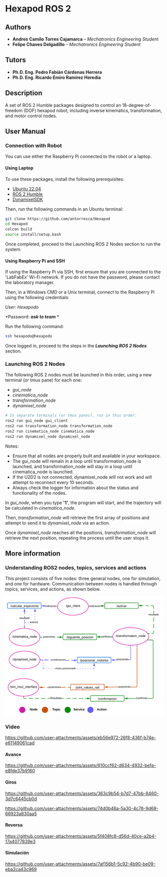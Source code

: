 # Hexapod ROS 2

## Authors

* **Andres Camilo Torres Cajamarca** – *Mechatronics Engineering Student*
* **Felipe Chaves Delgadillo** – *Mechatronics Engineering Student*

## Tutors

* **Ph.D. Eng. Pedro Fabián Cárdenas Herrera**
* **Ph.D. Eng. Ricardo Emiro Ramírez Heredia**

## Description

A set of ROS 2 Humble packages designed to control an 18-degree-of-freedom (DOF) hexapod robot, including inverse kinematics, transformation, and motor control nodes.

## User Manual

### Connection with Robot

You can use either the Raspberry Pi connected to the robot or a laptop.

#### Using Laptop

To use these packages, install the following prerequisites:

* [Ubuntu 22.04](https://releases.ubuntu.com/jammy/)
* [ROS 2 Humble](https://docs.ros.org/en/humble/index.html)
* [DynamixelSDK](https://emanual.robotis.com/docs/en/software/dynamixel/dynamixel_sdk/download/)

Then, run the following commands in an Ubuntu terminal:

```bash
git clone https://github.com/antorresca/Hexapod
cd Hexapod
colcon build
source install/setup.bash
```

Once completed, proceed to the Launching ROS 2 Nodes section to run the system.

#### Using Raspberry Pi and SSH

If using the Raspberry Pi via SSH, first ensure that you are connected to the 'LabFabEx' Wi-Fi network. If you do not have the password, please contact the laboratory manager.

Then, in a Windows CMD or a Unix terminal, connect to the Raspberry Pi using the following credentials:

*User: Hexapodo*

*Password: ***ask to team*** *

Run the following command:

```bash
ssh hexapodo@hexapodo
```

Once logged in, proceed to the steps in the ***Launching ROS 2 Nodes*** section.

### Launching ROS 2 Nodes

The following ROS 2 nodes must be launched in this order, using a new terminal (or tmux pane) for each one:

* *gui_node*
* *cinematica_node*
* *transformation_node*
* *dynamixel_node*

```bash
# In separate terminals (or tmux panes), run in this order:
ros2 run gui_node gui_client
ros2 run transformation_node transformation_node
ros2 run cinematica_node cinematica_node
ros2 run dynamixel_node dynamixel_node
```

Notes:

* Ensure that all nodes are properly built and available in your workspace.
* The gui_node will remain in a loop until transformation_node is launched, and transformation_node will stay in a loop until cinematica_node is launched.
* If the U2D2 is not connected, dynamixel_node will not work and will attempt to reconnect every 10 seconds.
* Always check the logger for information about the status and functionality of the nodes.

In *gui_node*, when you type **'1'**, the program will start, and the trajectory will be calculated in *cinematica_node*.

Then, *transformation_node* will retrieve the first array of positions and attempt to send it to *dynamixel_node* via an action.

Once *dynamixel_node* reaches all the positions, *transformation_node* will retrieve the next position, repeating the process until the user stops it.

## More information

### Understanding ROS2 nodes, topics, services and actions

This project consists of five nodes: three general nodes, one for simulation, and one for hardware. Communication between nodes is handled through topics, services, and actions, as shown below.

![1741327637519](images/README/1741327637519.png)

### Video

https://github.com/user-attachments/assets/eb56e972-26f8-436f-b74e-e61149061cad

#### Avance

https://github.com/user-attachments/assets/610ccf62-d634-4932-befa-e8fde37b9160

#### Giros

https://github.com/user-attachments/assets/363c9b54-b7d7-47bb-8460-3d7c6445cb0d

https://github.com/user-attachments/assets/74d0b48a-5a30-4c76-9d68-66923a830aa5

#### Reversa

https://github.com/user-attachments/assets/5f408fc8-d56d-40ce-a2b4-17a4077839e3

#### Simulación

https://github.com/user-attachments/assets/7af156b1-5c92-4b90-be09-eba2ca43c969
